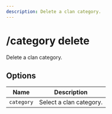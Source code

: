 ```yaml
---
description: Delete a clan category.
---
```


# /category delete

Delete a clan category.

## Options

| Name | Description |
|------|-------------|
| `category` | Select a clan category. |

